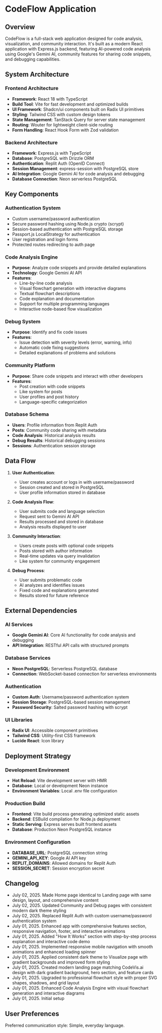 # CodeFlow Application

## Overview

CodeFlow is a full-stack web application designed for code analysis, visualization, and community interaction. It's built as a modern React application with Express.js backend, featuring AI-powered code analysis using Google's Gemini AI, community features for sharing code snippets, and debugging capabilities.

## System Architecture

### Frontend Architecture
- **Framework**: React 18 with TypeScript
- **Build Tool**: Vite for fast development and optimized builds
- **UI Framework**: Shadcn/ui components built on Radix UI primitives
- **Styling**: Tailwind CSS with custom design tokens
- **State Management**: TanStack Query for server state management
- **Routing**: Wouter for lightweight client-side routing
- **Form Handling**: React Hook Form with Zod validation

### Backend Architecture
- **Framework**: Express.js with TypeScript
- **Database**: PostgreSQL with Drizzle ORM
- **Authentication**: Replit Auth (OpenID Connect)
- **Session Management**: express-session with PostgreSQL store
- **AI Integration**: Google Gemini AI for code analysis and debugging
- **Database Connection**: Neon serverless PostgreSQL

## Key Components

### Authentication System
- Custom username/password authentication
- Secure password hashing using Node.js crypto (scrypt)
- Session-based authentication with PostgreSQL storage
- Passport.js LocalStrategy for authentication
- User registration and login forms
- Protected routes redirecting to auth page

### Code Analysis Engine
- **Purpose**: Analyze code snippets and provide detailed explanations
- **Technology**: Google Gemini AI API
- **Features**: 
  - Line-by-line code analysis
  - Visual flowchart generation with interactive diagrams
  - Textual flowchart descriptions
  - Code explanation and documentation
  - Support for multiple programming languages
  - Interactive node-based flow visualization

### Debug System
- **Purpose**: Identify and fix code issues
- **Features**:
  - Issue detection with severity levels (error, warning, info)
  - Automatic code fixing suggestions
  - Detailed explanations of problems and solutions

### Community Platform
- **Purpose**: Share code snippets and interact with other developers
- **Features**:
  - Post creation with code snippets
  - Like system for posts
  - User profiles and post history
  - Language-specific categorization

### Database Schema
- **Users**: Profile information from Replit Auth
- **Posts**: Community code sharing with metadata
- **Code Analysis**: Historical analysis results
- **Debug Results**: Historical debugging sessions
- **Sessions**: Authentication session storage

## Data Flow

1. **User Authentication**: 
   - User creates account or logs in with username/password
   - Session created and stored in PostgreSQL
   - User profile information stored in database

2. **Code Analysis Flow**:
   - User submits code and language selection
   - Request sent to Gemini AI API
   - Results processed and stored in database
   - Analysis results displayed to user

3. **Community Interaction**:
   - Users create posts with optional code snippets
   - Posts stored with author information
   - Real-time updates via query invalidation
   - Like system for community engagement

4. **Debug Process**:
   - User submits problematic code
   - AI analyzes and identifies issues
   - Fixed code and explanations generated
   - Results stored for future reference

## External Dependencies

### AI Services
- **Google Gemini AI**: Core AI functionality for code analysis and debugging
- **API Integration**: RESTful API calls with structured prompts

### Database Services
- **Neon PostgreSQL**: Serverless PostgreSQL database
- **Connection**: WebSocket-based connection for serverless environments

### Authentication
- **Custom Auth**: Username/password authentication system
- **Session Storage**: PostgreSQL-based session management
- **Password Security**: Salted password hashing with scrypt

### UI Libraries
- **Radix UI**: Accessible component primitives
- **Tailwind CSS**: Utility-first CSS framework
- **Lucide React**: Icon library

## Deployment Strategy

### Development Environment
- **Hot Reload**: Vite development server with HMR
- **Database**: Local or development Neon instance
- **Environment Variables**: Local .env file configuration

### Production Build
- **Frontend**: Vite build process generating optimized static assets
- **Backend**: ESBuild compilation for Node.js deployment
- **Static Serving**: Express serves built frontend assets
- **Database**: Production Neon PostgreSQL instance

### Environment Configuration
- **DATABASE_URL**: PostgreSQL connection string
- **GEMINI_API_KEY**: Google AI API key
- **REPLIT_DOMAINS**: Allowed domains for Replit Auth
- **SESSION_SECRET**: Session encryption secret

## Changelog
- July 02, 2025. Made Home page identical to Landing page with same design, layout, and comprehensive content
- July 02, 2025. Updated Community and Debug pages with consistent modern dark theme styling
- July 02, 2025. Replaced Replit Auth with custom username/password authentication system
- July 01, 2025. Enhanced app with comprehensive features section, responsive navigation, footer, and interactive animations
- July 01, 2025. Added "How It Works" section with step-by-step process explanation and interactive code demo
- July 01, 2025. Implemented responsive mobile navigation with smooth animations and enhanced loading spinner
- July 01, 2025. Applied consistent dark theme to Visualize page with gradient backgrounds and improved form styling
- July 01, 2025. Created modern landing page matching CodeVis.ai design with dark gradient background, hero section, and feature cards
- July 01, 2025. Upgraded to professional flowchart style with proper SVG shapes, shadows, and grid layout
- July 01, 2025. Enhanced Code Analysis Engine with visual flowchart generation and interactive diagrams
- July 01, 2025. Initial setup

## User Preferences

Preferred communication style: Simple, everyday language.